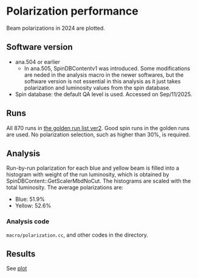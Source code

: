 # Polarization performance
Beam polarizations in 2024 are plotted.

## Software version
- ana.504 or earlier
  - In ana.505, SpinDBContentv1 was introduced. Some modifications are neded in the analysis macro in the newer softwares, but the software version is not essential in this analysis as it just takes polarization and luminosity values from the spin database.
- Spin database: the default QA level is used. Accessed on Sep/11/2025.

## Runs
All 870 runs in [the golden run list ver2](https://github.com/sPHENIX-Collaboration/analysis/blob/master/runListGeneration/Run2024pp/Full_ppGoldenRunList_Version2.list).
Good spin runs in the golden runs are used.
No polarization selection, such as higher than 30%, is required.

## Analysis
Run-by-run polarization for each blue and yellow beam is filled into a histogram with weight of the run luminosity, which is obtained by SpinDBContent::GetScalerMbdNoCut.
The histograms are scaled with the total luminosity.
The average polarizations are:
- Blue: 51.9%
- Yellow: 52.6%

### Analysis code
`macro/polarization.cc`, and other codes in the directory.

## Results
See [plot](./results/polarization_internal.pdf)
